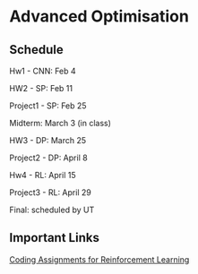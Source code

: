 # Advanced Optimisation

## Schedule

Hw1 - CNN: Feb 4

HW2 - SP: Feb 11

Project1 - SP: Feb 25

Midterm: March 3 (in class)

HW3 - DP: March 25

Project2 - DP: April 8

Hw4 - RL: April 15

Project3 - RL: April 29

Final: scheduled by UT

## Important Links

[Coding Assignments for Reinforcement Learning](http://www.incompleteideas.net/book/code/code2nd.html)
